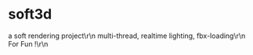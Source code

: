 # soft3d
a soft rendering project\r\n
multi-thread, realtime lighting, fbx-loading\r\n
For Fun !\r\n
